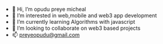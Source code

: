 - 👋 Hi, I’m opudu preye micheal
- 👀 I’m interested in web,mobile and web3 app development
- 🌱 I’m currently learning Algorithms with javascript
- 💞️ I’m looking to collaborate on web3 based projects
- 📫 preyeopudu@gmail.com

<!---
preyeopudu/preyeopudu is a ✨ special ✨ repository because its `README.md` (this file) appears on your GitHub profile.
You can click the Preview link to take a look at your changes.
--->
